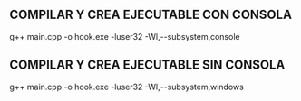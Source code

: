 
## COMPILAR Y CREA EJECUTABLE CON CONSOLA
g++ main.cpp -o hook.exe -luser32 -Wl,--subsystem,console



## COMPILAR Y CREA EJECUTABLE SIN CONSOLA
g++ main.cpp -o hook.exe -luser32 -Wl,--subsystem,windows

